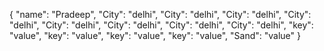 {
  "name": "Pradeep",
  "City": "delhi",
  "City": "delhi",
  "City": "delhi",
  "City": "delhi",
  "City": "delhi",
  "City": "delhi",
  "City": "delhi",
  "City": "delhi",
  "key": "value",
  "key": "value",
  "key": "value",
  "key": "value",
  "Sand": "value"
}